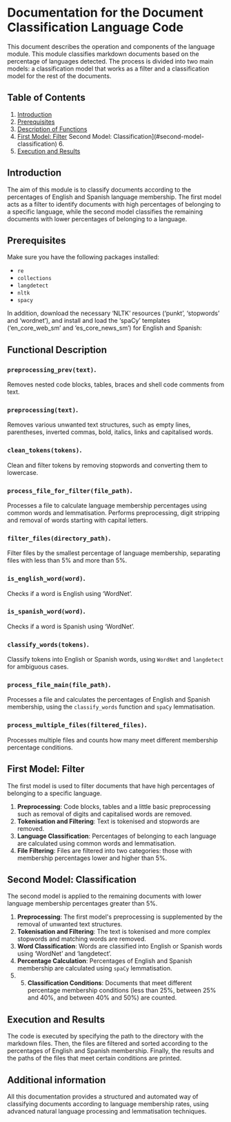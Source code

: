 # Documentation for the Document Classification Language Code

This document describes the operation and components of the language module. This module classifies markdown documents based on the percentage of languages detected. The process is divided into two main models: a classification model that works as a filter and a classification model for the rest of the documents.


## Table of Contents

1. [Introduction](#introduction)
2. [Prerequisites](#pre-requirements-prerequisites)
3. [Description of Functions](#description-of-functions)
4. [First Model: Filter](#first-filter-model)
Second Model: Classification](#second-model-classification) 6.
6. [Execution and Results](#execution-and-results)

## Introduction

The aim of this module is to classify documents according to the percentages of English and Spanish language membership. The first model acts as a filter to identify documents with high percentages of belonging to a specific language, while the second model classifies the remaining documents with lower percentages of belonging to a language.

## Prerequisites

Make sure you have the following packages installed:

- `re`
- `collections`
- `langdetect`
- `nltk`
- `spacy`

In addition, download the necessary ‘NLTK’ resources (‘punkt’, ‘stopwords’ and ‘wordnet’), and install and load the ‘spaCy’ templates (‘en_core_web_sm’ and ‘es_core_news_sm’) for English and Spanish:

## Functional Description

### `preprocessing_prev(text)`.

Removes nested code blocks, tables, braces and shell code comments from text.

### `preprocessing(text)`.

Removes various unwanted text structures, such as empty lines, parentheses, inverted commas, bold, italics, links and capitalised words.

### `clean_tokens(tokens)`.

Clean and filter tokens by removing stopwords and converting them to lowercase.

### `process_file_for_filter(file_path)`.

Processes a file to calculate language membership percentages using common words and lemmatisation. Performs preprocessing, digit stripping and removal of words starting with capital letters.

### `filter_files(directory_path)`.

Filter files by the smallest percentage of language membership, separating files with less than 5% and more than 5%.

### `is_english_word(word)`.

Checks if a word is English using ‘WordNet’.

### `is_spanish_word(word)`.

Checks if a word is Spanish using ‘WordNet’.

### `classify_words(tokens)`.

Classify tokens into English or Spanish words, using `WordNet` and `langdetect` for ambiguous cases.

### `process_file_main(file_path)`.

Processes a file and calculates the percentages of English and Spanish membership, using the `classify_words` function and `spaCy` lemmatisation.

### `process_multiple_files(filtered_files)`.

Processes multiple files and counts how many meet different membership percentage conditions.

## First Model: Filter

The first model is used to filter documents that have high percentages of belonging to a specific language.

1. **Preprocessing**: Code blocks, tables and a little basic preprocessing such as removal of digits and capitalised words are removed.
2. **Tokenisation and Filtering**: Text is tokenised and stopwords are removed.
3. **Language Classification**: Percentages of belonging to each language are calculated using common words and lemmatisation.
4. **File Filtering**: Files are filtered into two categories: those with membership percentages lower and higher than 5%.

## Second Model: Classification

The second model is applied to the remaining documents with lower language membership percentages greater than 5%.

1. **Preprocessing**: The first model's preprocessing is supplemented by the removal of unwanted text structures.
2. **Tokenisation and Filtering**: The text is tokenised and more complex stopwords and matching words are removed.
3. **Word Classification**: Words are classified into English or Spanish words using ‘WordNet’ and ‘langdetect’.
4. **Percentage Calculation**: Percentages of English and Spanish membership are calculated using `spaCy` lemmatisation.
5. 5. **Classification Conditions**: Documents that meet different percentage membership conditions (less than 25%, between 25% and 40%, and between 40% and 50%) are counted.

## Execution and Results

The code is executed by specifying the path to the directory with the markdown files. Then, the files are filtered and sorted according to the percentages of English and Spanish membership. Finally, the results and the paths of the files that meet certain conditions are printed.

## Additional information

All this documentation provides a structured and automated way of classifying documents according to language membership rates, using advanced natural language processing and lemmatisation techniques.